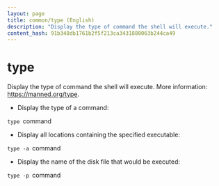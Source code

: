 ```yaml
---
layout: page
title: common/type (English)
description: "Display the type of command the shell will execute."
content_hash: 91b348db1761b2f5f213ca3431880063b244ca49
---
```

# type

Display the type of command the shell will execute.
More information: <https://manned.org/type>.

- Display the type of a command:

`type `<span class="tldr-var badge badge-pill bg-dark-lm bg-white-dm text-white-lm text-dark-dm font-weight-bold">command</span>

- Display all locations containing the specified executable:

`type -a `<span class="tldr-var badge badge-pill bg-dark-lm bg-white-dm text-white-lm text-dark-dm font-weight-bold">command</span>

- Display the name of the disk file that would be executed:

`type -p `<span class="tldr-var badge badge-pill bg-dark-lm bg-white-dm text-white-lm text-dark-dm font-weight-bold">command</span>
